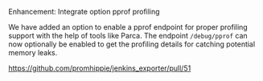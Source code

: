 Enhancement: Integrate option pprof profiling

We have added an option to enable a pprof endpoint for proper profiling support
with the help of tools like Parca. The endpoint `/debug/pprof` can now
optionally be enabled to get the profiling details for catching potential memory
leaks.

https://github.com/promhippie/jenkins_exporter/pull/51
